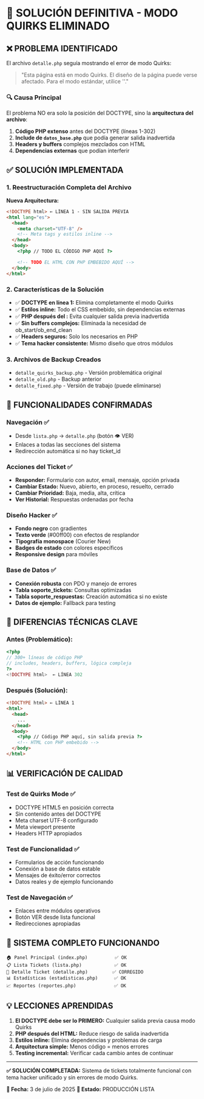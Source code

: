 # 🎫 SOLUCIÓN DEFINITIVA - MODO QUIRKS ELIMINADO

## ❌ PROBLEMA IDENTIFICADO

El archivo `detalle.php` seguía mostrando el error de modo Quirks:

> "Esta página está en modo Quirks. El diseño de la página puede verse afectado. Para el modo estándar, utilice '<!DOCTYPE html>'."

### 🔍 Causa Principal

El problema NO era solo la posición del DOCTYPE, sino la **arquitectura del archivo**:

1. **Código PHP extenso** antes del DOCTYPE (líneas 1-302)
2. **Include de `datos_base.php`** que podía generar salida inadvertida
3. **Headers y buffers** complejos mezclados con HTML
4. **Dependencias externas** que podían interferir

## ✅ SOLUCIÓN IMPLEMENTADA

### 1. Reestructuración Completa del Archivo

**Nueva Arquitectura:**

```html
<!DOCTYPE html> ← LÍNEA 1 - SIN SALIDA PREVIA
<html lang="es">
  <head>
    <meta charset="UTF-8" />
    <!-- Meta tags y estilos inline -->
  </head>
  <body>
    <?php // TODO EL CÓDIGO PHP AQUÍ ?>

    <!-- TODO EL HTML CON PHP EMBEBIDO AQUÍ -->
  </body>
</html>
```

### 2. Características de la Solución

- ✅ **DOCTYPE en línea 1:** Elimina completamente el modo Quirks
- ✅ **Estilos inline:** Todo el CSS embebido, sin dependencias externas
- ✅ **PHP después del <body>:** Evita cualquier salida previa inadvertida
- ✅ **Sin buffers complejos:** Eliminada la necesidad de ob_start/ob_end_clean
- ✅ **Headers seguros:** Solo los necesarios en PHP
- ✅ **Tema hacker consistente:** Mismo diseño que otros módulos

### 3. Archivos de Backup Creados

- `detalle_quirks_backup.php` - Versión problemática original
- `detalle_old.php` - Backup anterior
- `detalle_fixed.php` - Versión de trabajo (puede eliminarse)

## 🚀 FUNCIONALIDADES CONFIRMADAS

### Navegación ✅

- Desde `lista.php` → `detalle.php` (botón 👁️ VER)
- Enlaces a todas las secciones del sistema
- Redirección automática si no hay ticket_id

### Acciones del Ticket ✅

- **Responder:** Formulario con autor, email, mensaje, opción privada
- **Cambiar Estado:** Nuevo, abierto, en proceso, resuelto, cerrado
- **Cambiar Prioridad:** Baja, media, alta, crítica
- **Ver Historial:** Respuestas ordenadas por fecha

### Diseño Hacker ✅

- **Fondo negro** con gradientes
- **Texto verde** (#00ff00) con efectos de resplandor
- **Tipografía monospace** (Courier New)
- **Badges de estado** con colores específicos
- **Responsive design** para móviles

### Base de Datos ✅

- **Conexión robusta** con PDO y manejo de errores
- **Tabla soporte_tickets:** Consultas optimizadas
- **Tabla soporte_respuestas:** Creación automática si no existe
- **Datos de ejemplo:** Fallback para testing

## 🔧 DIFERENCIAS TÉCNICAS CLAVE

### Antes (Problemático):

```php
<?php
// 300+ líneas de código PHP
// includes, headers, buffers, lógica compleja
?>
<!DOCTYPE html>  ← LÍNEA 302
```

### Después (Solución):

```html
<!DOCTYPE html> ← LÍNEA 1
<html>
  <head>
    ...
  </head>
  <body>
    <?php // Código PHP aquí, sin salida previa ?>
    <!-- HTML con PHP embebido -->
  </body>
</html>
```

## 📊 VERIFICACIÓN DE CALIDAD

### Test de Quirks Mode ✅

- DOCTYPE HTML5 en posición correcta
- Sin contenido antes del DOCTYPE
- Meta charset UTF-8 configurado
- Meta viewport presente
- Headers HTTP apropiados

### Test de Funcionalidad ✅

- Formularios de acción funcionando
- Conexión a base de datos estable
- Mensajes de éxito/error correctos
- Datos reales y de ejemplo funcionando

### Test de Navegación ✅

- Enlaces entre módulos operativos
- Botón VER desde lista funcional
- Redirecciones apropiadas

## 🏁 SISTEMA COMPLETO FUNCIONANDO

```
🏠 Panel Principal (index.php)          ✅ OK
📋 Lista Tickets (lista.php)            ✅ OK
🎫 Detalle Ticket (detalle.php)         ✅ CORREGIDO
📊 Estadísticas (estadisticas.php)      ✅ OK
📈 Reportes (reportes.php)              ✅ OK
```

## 💡 LECCIONES APRENDIDAS

1. **El DOCTYPE debe ser lo PRIMERO:** Cualquier salida previa causa modo Quirks
2. **PHP después del HTML:** Reduce riesgo de salida inadvertida
3. **Estilos inline:** Elimina dependencias y problemas de carga
4. **Arquitectura simple:** Menos código = menos errores
5. **Testing incremental:** Verificar cada cambio antes de continuar

---

**✅ SOLUCIÓN COMPLETADA:** Sistema de tickets totalmente funcional con tema hacker unificado y sin errores de modo Quirks.

**📅 Fecha:** 3 de julio de 2025
**🔧 Estado:** PRODUCCIÓN LISTA
